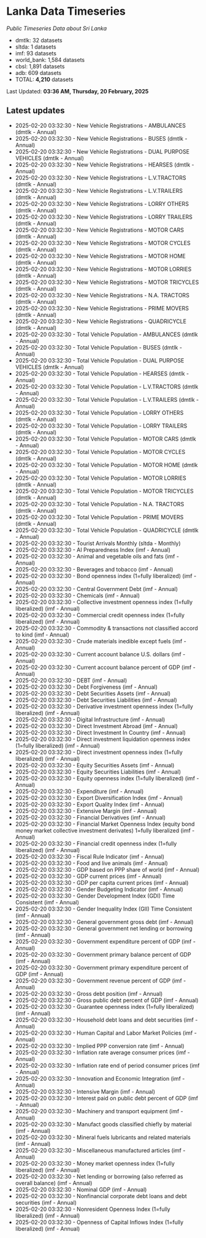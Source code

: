 # Lanka Data Timeseries
*Public Timeseries Data about Sri Lanka*

* dmtlk: 32 datasets
* sltda: 1 datasets
* imf: 93 datasets
* world_bank: 1,584 datasets
* cbsl: 1,891 datasets
* adb: 609 datasets
* TOTAL: **4,210** datasets

Last Updated: **03:36 AM, Thursday, 20 February, 2025**

## Latest updates

* 2025-02-20 03:32:30 - New Vehicle Registrations - AMBULANCES (dmtlk - Annual)
* 2025-02-20 03:32:30 - New Vehicle Registrations - BUSES (dmtlk - Annual)
* 2025-02-20 03:32:30 - New Vehicle Registrations - DUAL PURPOSE VEHICLES (dmtlk - Annual)
* 2025-02-20 03:32:30 - New Vehicle Registrations - HEARSES (dmtlk - Annual)
* 2025-02-20 03:32:30 - New Vehicle Registrations - L.V.TRACTORS (dmtlk - Annual)
* 2025-02-20 03:32:30 - New Vehicle Registrations - L.V.TRAILERS (dmtlk - Annual)
* 2025-02-20 03:32:30 - New Vehicle Registrations - LORRY OTHERS (dmtlk - Annual)
* 2025-02-20 03:32:30 - New Vehicle Registrations - LORRY TRAILERS (dmtlk - Annual)
* 2025-02-20 03:32:30 - New Vehicle Registrations - MOTOR CARS (dmtlk - Annual)
* 2025-02-20 03:32:30 - New Vehicle Registrations - MOTOR CYCLES (dmtlk - Annual)
* 2025-02-20 03:32:30 - New Vehicle Registrations - MOTOR HOME (dmtlk - Annual)
* 2025-02-20 03:32:30 - New Vehicle Registrations - MOTOR LORRIES (dmtlk - Annual)
* 2025-02-20 03:32:30 - New Vehicle Registrations - MOTOR TRICYCLES (dmtlk - Annual)
* 2025-02-20 03:32:30 - New Vehicle Registrations - N.A. TRACTORS (dmtlk - Annual)
* 2025-02-20 03:32:30 - New Vehicle Registrations - PRIME MOVERS (dmtlk - Annual)
* 2025-02-20 03:32:30 - New Vehicle Registrations - QUADRICYCLE (dmtlk - Annual)
* 2025-02-20 03:32:30 - Total Vehicle Population - AMBULANCES (dmtlk - Annual)
* 2025-02-20 03:32:30 - Total Vehicle Population - BUSES (dmtlk - Annual)
* 2025-02-20 03:32:30 - Total Vehicle Population - DUAL PURPOSE VEHICLES (dmtlk - Annual)
* 2025-02-20 03:32:30 - Total Vehicle Population - HEARSES (dmtlk - Annual)
* 2025-02-20 03:32:30 - Total Vehicle Population - L.V.TRACTORS (dmtlk - Annual)
* 2025-02-20 03:32:30 - Total Vehicle Population - L.V.TRAILERS (dmtlk - Annual)
* 2025-02-20 03:32:30 - Total Vehicle Population - LORRY OTHERS (dmtlk - Annual)
* 2025-02-20 03:32:30 - Total Vehicle Population - LORRY TRAILERS (dmtlk - Annual)
* 2025-02-20 03:32:30 - Total Vehicle Population - MOTOR CARS (dmtlk - Annual)
* 2025-02-20 03:32:30 - Total Vehicle Population - MOTOR CYCLES (dmtlk - Annual)
* 2025-02-20 03:32:30 - Total Vehicle Population - MOTOR HOME (dmtlk - Annual)
* 2025-02-20 03:32:30 - Total Vehicle Population - MOTOR LORRIES (dmtlk - Annual)
* 2025-02-20 03:32:30 - Total Vehicle Population - MOTOR TRICYCLES (dmtlk - Annual)
* 2025-02-20 03:32:30 - Total Vehicle Population - N.A. TRACTORS (dmtlk - Annual)
* 2025-02-20 03:32:30 - Total Vehicle Population - PRIME MOVERS (dmtlk - Annual)
* 2025-02-20 03:32:30 - Total Vehicle Population - QUADRICYCLE (dmtlk - Annual)
* 2025-02-20 03:32:30 - Tourist Arrivals Monthly (sltda - Monthly)
* 2025-02-20 03:32:30 - AI Preparedness Index (imf - Annual)
* 2025-02-20 03:32:30 - Animal and vegetable oils and fats (imf - Annual)
* 2025-02-20 03:32:30 - Beverages and tobacco (imf - Annual)
* 2025-02-20 03:32:30 - Bond openness index (1=fully liberalized) (imf - Annual)
* 2025-02-20 03:32:30 - Central Government Debt (imf - Annual)
* 2025-02-20 03:32:30 - Chemicals (imf - Annual)
* 2025-02-20 03:32:30 - Collective investment openness index (1=fully liberalized) (imf - Annual)
* 2025-02-20 03:32:30 - Commercial credit openness index (1=fully liberalized) (imf - Annual)
* 2025-02-20 03:32:30 - Commodity & transactions not classified accord to kind (imf - Annual)
* 2025-02-20 03:32:30 - Crude materials inedible except fuels (imf - Annual)
* 2025-02-20 03:32:30 - Current account balance U.S. dollars (imf - Annual)
* 2025-02-20 03:32:30 - Current account balance percent of GDP (imf - Annual)
* 2025-02-20 03:32:30 - DEBT (imf - Annual)
* 2025-02-20 03:32:30 - Debt Forgiveness (imf - Annual)
* 2025-02-20 03:32:30 - Debt Securities Assets (imf - Annual)
* 2025-02-20 03:32:30 - Debt Securities Liabilities (imf - Annual)
* 2025-02-20 03:32:30 - Derivative investment openness index (1=fully liberalized) (imf - Annual)
* 2025-02-20 03:32:30 - Digital Infrastructure (imf - Annual)
* 2025-02-20 03:32:30 - Direct Investment Abroad (imf - Annual)
* 2025-02-20 03:32:30 - Direct Investment In Country (imf - Annual)
* 2025-02-20 03:32:30 - Direct investment liquidation openness index (1=fully liberalized) (imf - Annual)
* 2025-02-20 03:32:30 - Direct investment openness index (1=fully liberalized) (imf - Annual)
* 2025-02-20 03:32:30 - Equity Securities Assets (imf - Annual)
* 2025-02-20 03:32:30 - Equity Securities Liabilities (imf - Annual)
* 2025-02-20 03:32:30 - Equity openness index (1=fully liberalized) (imf - Annual)
* 2025-02-20 03:32:30 - Expenditure (imf - Annual)
* 2025-02-20 03:32:30 - Export Diversification Index (imf - Annual)
* 2025-02-20 03:32:30 - Export Quality Index (imf - Annual)
* 2025-02-20 03:32:30 - Extensive Margin (imf - Annual)
* 2025-02-20 03:32:30 - Financial Derivatives (imf - Annual)
* 2025-02-20 03:32:30 - Financial Market Openness Index (equity bond money market collective investment derivates) 1=fully liberalized (imf - Annual)
* 2025-02-20 03:32:30 - Financial credit openness index (1=fully liberalized) (imf - Annual)
* 2025-02-20 03:32:30 - Fiscal Rule Indicator (imf - Annual)
* 2025-02-20 03:32:30 - Food and live animals (imf - Annual)
* 2025-02-20 03:32:30 - GDP based on PPP share of world (imf - Annual)
* 2025-02-20 03:32:30 - GDP current prices (imf - Annual)
* 2025-02-20 03:32:30 - GDP per capita current prices (imf - Annual)
* 2025-02-20 03:32:30 - Gender Budgeting Indicator (imf - Annual)
* 2025-02-20 03:32:30 - Gender Development Index (GDI) Time Consistent (imf - Annual)
* 2025-02-20 03:32:30 - Gender Inequality Index (GII) Time Consistent (imf - Annual)
* 2025-02-20 03:32:30 - General government gross debt (imf - Annual)
* 2025-02-20 03:32:30 - General government net lending or borrowing (imf - Annual)
* 2025-02-20 03:32:30 - Government expenditure percent of GDP (imf - Annual)
* 2025-02-20 03:32:30 - Government primary balance percent of GDP (imf - Annual)
* 2025-02-20 03:32:30 - Government primary expenditure percent of GDP (imf - Annual)
* 2025-02-20 03:32:30 - Government revenue percent of GDP (imf - Annual)
* 2025-02-20 03:32:30 - Gross debt position (imf - Annual)
* 2025-02-20 03:32:30 - Gross public debt percent of GDP (imf - Annual)
* 2025-02-20 03:32:30 - Guarantee openness index (1=fully liberalized) (imf - Annual)
* 2025-02-20 03:32:30 - Household debt loans and debt securities (imf - Annual)
* 2025-02-20 03:32:30 - Human Capital and Labor Market Policies (imf - Annual)
* 2025-02-20 03:32:30 - Implied PPP conversion rate (imf - Annual)
* 2025-02-20 03:32:30 - Inflation rate average consumer prices (imf - Annual)
* 2025-02-20 03:32:30 - Inflation rate end of period consumer prices (imf - Annual)
* 2025-02-20 03:32:30 - Innovation and Economic Integration (imf - Annual)
* 2025-02-20 03:32:30 - Intensive Margin (imf - Annual)
* 2025-02-20 03:32:30 - Interest paid on public debt percent of GDP (imf - Annual)
* 2025-02-20 03:32:30 - Machinery and transport equipment (imf - Annual)
* 2025-02-20 03:32:30 - Manufact goods classified chiefly by material (imf - Annual)
* 2025-02-20 03:32:30 - Mineral fuels lubricants and related materials (imf - Annual)
* 2025-02-20 03:32:30 - Miscellaneous manufactured articles (imf - Annual)
* 2025-02-20 03:32:30 - Money market openness index (1=fully liberalized) (imf - Annual)
* 2025-02-20 03:32:30 - Net lending or borrowing (also referred as overall balance) (imf - Annual)
* 2025-02-20 03:32:30 - Nominal GDP (imf - Annual)
* 2025-02-20 03:32:30 - Nonfinancial corporate debt loans and debt securities (imf - Annual)
* 2025-02-20 03:32:30 - Nonresident Openness Index (1=fully liberalized) (imf - Annual)
* 2025-02-20 03:32:30 - Openness of Capital Inflows Index (1=fully liberalized) (imf - Annual)